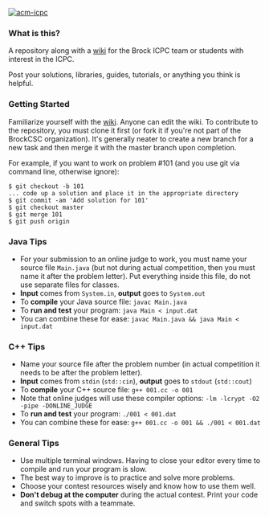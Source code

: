 [![acm-icpc](http://acm.ashland.edu/Images/master.gif "ACM-ICPC ECNA")](http://acm.ashland.edu/)

### What is this?

A repository along with a [wiki](https://github.com/BrockCSC/acm-icpc/wiki) for the Brock ICPC team or students with interest in the ICPC.

Post your solutions, libraries, guides, tutorials, or anything you think is helpful.


### Getting Started

Familiarize yourself with the [wiki](https://github.com/BrockCSC/acm-icpc/wiki). Anyone can edit the wiki.
To contribute to the repository, you must clone it first (or fork it if you're not part of the BrockCSC organization).
It's generally neater to create a new branch for a new task and then merge it with the master branch upon completion.

For example, if you want to work on problem #101 (and you use git via command line, otherwise ignore):

```
$ git checkout -b 101
... code up a solution and place it in the appropriate directory
$ git commit -am 'Add solution for 101'
$ git checkout master
$ git merge 101
$ git push origin
```

### Java Tips

- For your submission to an online judge to work, you must name your source file `Main.java` (but not during actual competition, then you must name it after the problem letter). Put everything inside this file, do not use separate files for classes.
- **Input** comes from `System.in`, **output** goes to `System.out`
- To **compile** your Java source file: `javac Main.java`
- To **run and test** your program: `java Main < input.dat`
- You can combine these for ease: `javac Main.java && java Main < input.dat`


### C++ Tips

- Name your source file after the problem number (in actual competition it needs to be after the problem letter).
- **Input** comes from `stdin` (`std::cin`), **output** goes to `stdout` (`std::cout`)
- To **compile** your C++ source file: `g++ 001.cc -o 001`
- Note that online judges will use these compiler options: `-lm -lcrypt -O2 -pipe -DONLINE_JUDGE`
- To **run and test** your program: `./001 < 001.dat`
- You can combine these for ease: `g++ 001.cc -o 001 && ./001 < 001.dat`

### General Tips

- Use multiple terminal windows. Having to close your editor every time to compile and run your program is slow.
- The best way to improve is to practice and solve more problems.
- Choose your contest resources wisely and know how to use them well.
- **Don't debug at the computer** during the actual contest. Print your code and switch spots with a teammate.
